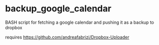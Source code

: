 # backup_google_calendar
BASH script for fetching a google calendar and pushing it as a backup to dropbox

requires https://github.com/andreafabrizi/Dropbox-Uploader
